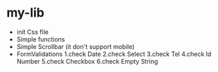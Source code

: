 # my-lib
-  init Css file
-  Simple functions
-  Simple Scrollbar (it don't support mobile)
-  FormValidations 
    1.check Date
    2.check Select
    3.check Tel
    4.check Id Number
    5.check Checkbox
    6.check Empty String
